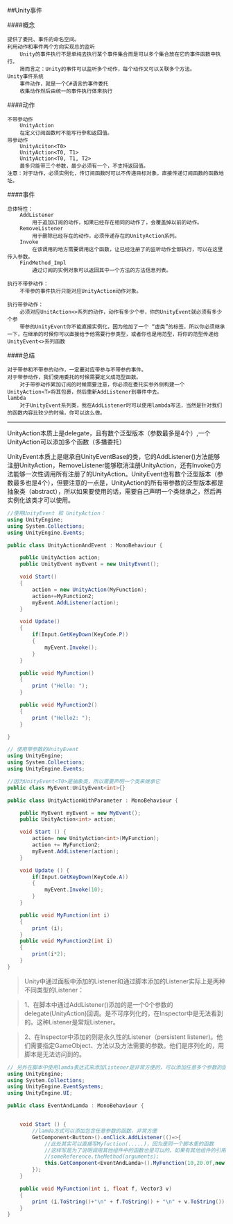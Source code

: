 ##Unity事件

####概念

    提供了委托、事件的命名空间。
    利用动作和事件两个方向实现总的监听
        Unity的事件执行不是单纯去执行某个事件集合而是可以多个集合放在它的事件函数中执行。
        简而言之：Unity的事件可以监听多个动作，每个动作又可以关联多个方法。
    Unity事件系统
        事件动作，就是一个C#语言的事件委托
        收集动作然后由统一的事件执行体来执行

####动作

    不带參动作 
        UnityAction
        在定义订阅函数时不能写行參和返回值。
    带參动作
        UnityAciton<T0>
        UnityAction<T0, T1>
        UnityAction<T0, T1, T2>
        最多只能带三个参数，最少必须有一个，不支持返回值。
    注意：对于动作，必须实例化，传订阅函数时可以不传递目标对象，直接传递订阅函数的函数地址。

####事件

    总体特性：
        AddListener
            用于追加订阅的动作，如果已经存在相同的动作了，会覆盖掉以前的动作。
        RemoveListener
            用于删除已经存在的动作，必须传递存在的UnityAction系列。
        Invoke
            在该调用的地方需要调用这个函数，让已经注册了的监听动作全部执行，可以在这里传入参数。
        FindMethod_Impl
            通过订阅的实例对象可以返回其中一个方法的方法信息列表。

    执行不带參动作：
        不带参的事件执行只能对应UnityAction动作对象。

    执行带參动作：
        必须对应UnitAction<>系列的动作，动作有多少个参，你的UnityEvent就必须有多少个参
        带参的UnityEvent你不能直接实例化，因为他加了一个 “虚类”的标签，所以你必须继承一下，在继承的时候你可以直接给予他需要行参类型，或者你也是用范型，将你的范型传递给UnityEvent<>系列函数

####总结

    对于带参和不带参的动作，一定要对应带参与不带参的事件。
    对于带参动作，我们使用委托的时候需要定义成范型函数。
        对于带参动作累加订阅的时候需要注意，你必须在委托实参外侧构建一个UnityAction<T>将其包裹，然后重新AddListener到事件中去。
    lambda
        对于UnityEvent系列类，我在AddListener时可以使用lambda写法，当然是针对我们的函数内容比较少的时候，你可以这么做。
        
---

UnityAction本质上是delegate，且有数个泛型版本（参数最多是4个）,一个UnityAction可以添加多个函数（多播委托）

UnityEvent本质上是继承自UnityEventBase的类，它的AddListener()方法能够注册UnityAction，RemoveListener能够取消注册UnityAction，还有Invoke()方法能够一次性调用所有注册了的UnityAction。UnityEvent也有数个泛型版本（参数最多也是4个），但要注意的一点是，UnityAction的所有带参数的泛型版本都是抽象类（abstract），所以如果要使用的话，需要自己声明一个类继承之，然后再实例化该类才可以使用。



```csharp
//使用UnityEvent 和 UnityAction：
using UnityEngine;
using System.Collections;
using UnityEngine.Events;

public class UnityActionAndEvent : MonoBehaviour {

    public UnityAction action;
    public UnityEvent myEvent = new UnityEvent();

    void Start()
    {       
        action = new UnityAction(MyFunction);
        action+=MyFunction2;
        myEvent.AddListener(action);
    }

    void Update()
    {
        if(Input.GetKeyDown(KeyCode.P))
        {
            myEvent.Invoke();
        }
    }

    public void MyFunction()
    {
        print ("Hello: ");
    }

    public void MyFunction2()
    {
        print ("Hello2: ");
    }

}
```


```csharp
// 使用带参数的UnityEvent
using UnityEngine;
using System.Collections;
using UnityEngine.Events;

//因为UnityEvent<T0>是抽象类，所以需要声明一个类来继承它
public class MyEvent:UnityEvent<int>{}

public class UnityActionWithParameter : MonoBehaviour {

    public MyEvent myEvent = new MyEvent();
    public UnityAction<int> action;

    void Start () {
        action= new UnityAction<int>(MyFunction);
        action += MyFunction2;
        myEvent.AddListener(action);
    }   

    void Update () {
        if(Input.GetKeyDown(KeyCode.A))
        {
            myEvent.Invoke(10);
        }
    }

    public void MyFunction(int i)
    {
        print (i);
    }
    public void MyFunction2(int i)
    {
        print(i*2);
    }
}

```

>Unity中通过面板中添加的Listener和通过脚本添加的Listener实际上是两种不同类型的Listener：

>1、在脚本中通过AddListener()添加的是一个0个参数的delegate(UnityAction)回调。是不可序列化的，在Inspector中是无法看到的。这种Listener是常规Listener。

>2、在Inspector中添加的则是永久性的Listener（persistent listener)。他们需要指定GameObject、方法以及方法需要的参数。他们是序列化的，用脚本是无法访问到的。


```csharp
// 另外在脚本中使用lamda表达式来添加listener是非常方便的，可以添加任意多个参数的函数。
using UnityEngine;
using System.Collections;
using UnityEngine.EventSystems;
using UnityEngine.UI;

public class EventAndLamda : MonoBehaviour {


    void Start () { 
        //lamda方式可以添加包含任意参数的函数，非常方便
        GetComponent<Button>().onClick.AddListener(()=>{
            //此处其实可以直接写Myfuction(.....)，因为是同一个脚本里的函数
            //这样写是为了说明调用其他组件中的函数也是可以的。如果有其他组件的引用，可以直接写：
            //someReference.theMethod(arguments);
            this.GetComponent<EventAndLamda>().MyFunction(10,20.0f,new Vector3(1,1,1));
        });
    }

    public void MyFunction(int i, float f, Vector3 v)
    {
        print (i.ToString()+"\n" + f.ToString() + "\n" + v.ToString());
    }
} 
```